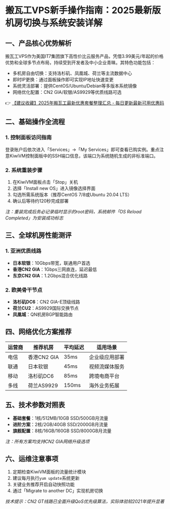 # 搬瓦工VPS新手操作指南：2025最新版机房切换与系统安装详解

## 一、产品核心优势解析
搬瓦工VPS作为美国IT7集团旗下高性价比云服务产品，凭借3.99美元/年起的价格优势和全球多节点布局，持续受到开发者及中小企业青睐。其特色功能包括：

- 多机房自由切换：支持洛杉矶、凤凰城、荷兰等主流数据中心
- 即时IP更换：通过面板操作即可实现IP地址快速变更
- 系统灵活部署：提供CentOS/Ubuntu/Debian等多版本系统镜像
- 网络优化配置：CN2 GIA/软银/AS9929等优质线路可选

👉 [【建议收藏】2025年搬瓦工最新优惠套餐整理汇总 - 每日更新最新可用优惠码](https://bit.ly/banwagon)

## 二、基础操作全流程
### 1. 控制面板访问指南
登录账户后依次进入「Services」→「My Services」即可查看已购实例。重点注意KiwiVM控制面板中的SSH端口信息，该端口为系统随机生成的非标准端口。

### 2. 系统重装步骤
1. 在KiwiVM面板点击「Stop」关机
2. 选择「Install new OS」进入镜像选择界面
3. 勾选所需系统版本（推荐CentOS 7/8或Ubuntu 20.04 LTS）
4. 确认后等待约120秒完成部署

*注：重装完成后务必记录临时显示的root密码，系统邮件「OS Reload Completed」为安装成功标志*

## 三、全球机房性能测评
### 1. 亚洲优质线路
- **日本软银**：10Gbps带宽，联通用户首选
- **香港CN2 GIA**：1Gbps三网直连，延迟最低
- **东京CN2 GIA**：1.2Gbps混合优化线路

### 2. 欧美骨干节点
- **洛杉矶DC6**：CN2 GIA-E顶级线路
- **荷兰CU2**：AS9929国际交换节点
- **凤凰城**：QN机房BGP智能路由

## 四、网络优化方案推荐
| 运营商 | 推荐机房      | 平均延迟 | 适用场景         |
|--------|---------------|----------|------------------|
| 电信   | 香港CN2 GIA   | 35ms     | 企业级应用部署   |
| 联通   | 日本软银      | 45ms     | 视频流媒体服务   |
| 移动   | 洛杉矶DC6     | 85ms     | 跨境电商平台     |
| 多线   | 荷兰AS9929    | 150ms    | 海外业务拓展     |

## 五、技术参数对照表
- **基础套餐**：1核/512MB/10GB SSD/500GB月流量
- **进阶方案**：2核/2GB/40GB SSD/2000GB月流量
- **旗舰配置**：8核/16GB/160GB SSD/8000GB月流量

*注：所有方案均支持CN2 GIA网络升级选项*

## 六、运维注意事项
1. 定期检查KiwiVM面板的流量统计模块
2. 建议每月执行`yum update`系统更新
3. 关键业务推荐开启自动快照功能
4. 通过「Migrate to another DC」实现机房切换

*技术提示：CN2 GT线路已全面升级QoS优先级算法，实际体验较2021年提升显著*